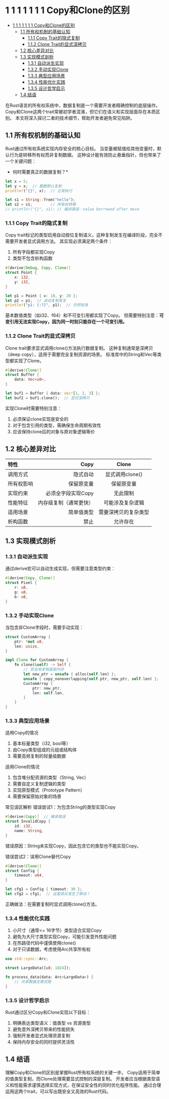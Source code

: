 # 1 1 1 1 1 1 1 Copy和Clone的区别

<!-- TOC START -->
- [1 1 1 1 1 1 1 Copy和Clone的区别](#1-1-1-1-1-1-1-copy和clone的区别)
  - [1.1 所有权机制的基础认知](#所有权机制的基础认知)
    - [1.1.1 Copy Trait的隐式复制](#copy-trait的隐式复制)
    - [1.1.2 Clone Trait的显式深拷贝](#clone-trait的显式深拷贝)
  - [1.2 核心差异对比](#核心差异对比)
  - [1.3 实现模式剖析](#实现模式剖析)
    - [1.3.1 自动派生实现](#自动派生实现)
    - [1.3.2 手动实现Clone](#手动实现clone)
    - [1.3.3 典型应用场景](#典型应用场景)
    - [1.3.4 性能优化实践](#性能优化实践)
    - [1.3.5 设计哲学启示](#设计哲学启示)
  - [1.4 结语](#结语)
<!-- TOC END -->

在Rust语言的所有权系统中，数据复制是一个需要开发者精确控制的底层操作。
Copy和Clone这两个trait常被初学者混淆，但它们在语义和实现层面存在本质区别。
本文将深入探讨二者的技术细节，帮助开发者避免常见陷阱。

## 1.1 所有权机制的基础认知

Rust通过所有权系统实现内存安全的核心目标。
当变量被赋值给其他变量时，默认行为是转移所有权而非复制数据。
这种设计能有效防止悬垂指针，但也带来了一个关键问题：
* 何时需要真正的数据复制？*

```rust
let x = 5;
let y = x;  // 整数默认复制
println!("{}", x);  // 正常执行

let s1 = String::from("hello");
let s2 = s1;        // 所有权转移
// println!("{}", s1); // 编译错误：value borrowed after move

```

### 1.1.1 Copy Trait的隐式复制

Copy trait标记的类型启用自动按位复制语义，这种复制发生在编译阶段，完全不需要开发者显式调用方法。
其实现必须满足两个条件：

1. 所有字段都实现Copy
2. 类型不包含析构函数

```rust
#[derive(Debug, Copy, Clone)]
struct Point {
    x: i32,
    y: i32,
}

let p1 = Point { x: 10, y: 20 };
let p2 = p1;  // 自动复制发生
println!("p1: {:?}", p1);  // 仍然有效

```

基本数值类型（如i32、f64）和不可变引用都实现了Copy。
但需要特别注意：**可变引用无法实现Copy，因为同一时刻只能存在一个可变引用。**

### 1.1.2 Clone Trait的显式深拷贝

Clone trait要求显式调用clone()方法执行数据复制。
这种复制通常是深拷贝（deep copy），适用于需要完全复制资源的场景。
标准库中的String和Vec等类型都实现了Clone。

```rust
#[derive(Clone)]
struct Buffer {
    data: Vec<u8>,
}

let buf1 = Buffer { data: vec![1, 2, 3] };
let buf2 = buf1.clone();  // 显式深拷贝

```

实现Clone时需要特别注意：

1. 必须保证clone实现是安全的
2. 对于包含引用的类型，需确保生命周期有效性
3. 应该保持clone后的对象与原对象逻辑等价

## 1.2 核心差异对比

| 特性 | Copy | Clone |
| :-----| ----: | :----: |
| 调用方式 | 隐式自动 | 显式调用clone() |
| 所有权影响 | 保留原变量 | 保留原变量 |
| 实现约束 | 必须全字段实现Copy | 无此限制 |
| 性能特征 | 内存级复制（通常更快） | 可能涉及复杂逻辑 |
| 适用场景 | 简单值类型 | 需要深拷贝的复杂类型 |
| 析构函数 | 禁止 | 允许存在 |

## 1.3 实现模式剖析

### 1.3.1 自动派生实现

通过derive宏可以自动生成实现，但需要注意类型约束：

```rust
#[derive(Copy, Clone)]
struct Pixel {
    r: u8,
    g: u8,
    b: u8,
}

```

### 1.3.2 手动实现Clone

当包含非Clone字段时，需要手动实现：

```rust
struct CustomArray {
    ptr: *mut u8,
    len: usize,
}

impl Clone for CustomArray {
    fn clone(&self) -> Self {
        // 安全地复制底层内存
        let new_ptr = unsafe { alloc(self.len) };
        unsafe { copy_nonoverlapping(self.ptr, new_ptr, self.len) };
        CustomArray {
            ptr: new_ptr,
            len: self.len,
        }
    }
}

```

### 1.3.3 典型应用场景

适用Copy的情况

1. 基本标量类型（i32, bool等）
2. 由Copy类型组成的元组或结构体
3. 需要高频复制的轻量级数据

适用Clone的情况

1. 包含堆分配资源的类型（String, Vec）
2. 需要自定义复制逻辑的类型
3. 实现原型模式（Prototype Pattern）
4. 需要保留原始对象的场景

常见误区解析
错误尝试1：为包含String的类型实现Copy

```rust
#[derive(Copy)]  // 编译错误
struct InvalidCopy {
    id: i32,
    name: String,
}

```

错误原因：String未实现Copy，因此包含它的类型也不能实现Copy。

错误尝试2：误用Clone替代Copy

```rust
#[derive(Clone)]
struct Config {
    timeout: u64,
}

let cfg1 = Config { timeout: 30 };
let cfg2 = cfg1;  // 这里其实发生了移动！

```

正确做法：在需要复制时显式调用clone()方法。

### 1.3.4 性能优化实践

1. 小尺寸（通常<= 16字节）类型适合实现Copy
2. 避免为大尺寸类型实现Copy，可能引发意外性能问题
3. 在热路径代码中谨慎使用clone()
4. 对于只读数据，考虑使用Arc共享所有权

```rust
use std::sync::Arc;

struct LargeData([u8; 1024]);

fn process_data(data: Arc<LargeData>) {
    // 共享数据无需克隆
}

```

### 1.3.5 设计哲学启示

Rust通过区分Copy和Clone实现以下目标：

1. 明确表达类型语义：值类型 vs 资源类型
2. 避免意外深拷贝带来的性能损失
3. 强制开发者显式处理资源复制
4. 保持内存安全的同时提供灵活性

## 1.4 结语

理解Copy和Clone的区别是掌握Rust所有权系统的关键一步。
Copy适用于简单的值类型复制，而Clone处理需要显式控制的深层复制。
开发者应当根据类型语义和性能需求谨慎选择实现方式，在保证安全性的同时优化程序性能。
通过合理运用这两个trait，可以写出既安全又高效的Rust代码。
